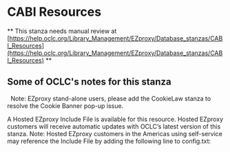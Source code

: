 # CABI Resources
** This stanza needs manual review at [https://help.oclc.org/Library_Management/EZproxy/Database_stanzas/CABI_Resources](https://help.oclc.org/Library_Management/EZproxy/Database_stanzas/CABI_Resources) **

## Some of OCLC's notes for this stanza

&nbsp; Note: EZproxy stand-alone users, please add the CookieLaw stanza to resolve the Cookie Banner pop-up issue. 

A Hosted EZproxy Include File is available for this resource. Hosted EZproxy customers will receive automatic updates with OCLC&rsquo;s latest version of this stanza. Note: Hosted EZproxy customers in the Americas using self-service may reference the Include File by adding the following line to config.txt:

&nbsp;
